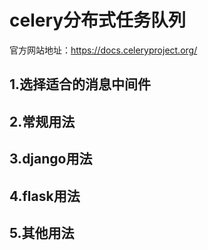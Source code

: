 # celery分布式任务队列

官方网站地址：https://docs.celeryproject.org/

## 1.选择适合的消息中间件



## 2.常规用法

## 3.django用法

## 4.flask用法

## 5.其他用法
